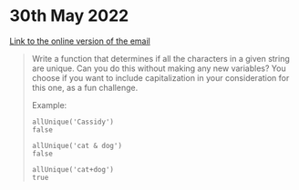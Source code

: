 # 30th May 2022

[Link to the online version of the email](https://buttondown.email/cassidoo/archive/keep-your-face-always-toward-the-sunshine-and/)

> Write a function that determines if all the characters in a given string are unique. Can you do this without making any new variables? You choose if you want to include capitalization in your consideration for this one, as a fun challenge.
> 
> Example:
> ```shell
> allUnique('Cassidy')
> false
>
> allUnique('cat & dog')
> false
>
> allUnique('cat+dog')
> true
>```

